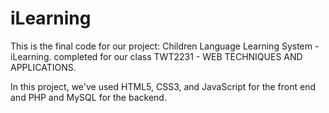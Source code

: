 # iLearning
This is the final code for our project: Children Language Learning System - iLearning. 
completed for our class TWT2231 - WEB TECHNIQUES AND APPLICATIONS.

In this project, we've used HTML5, CSS3, and JavaScript for the front end and PHP and MySQL for the backend.
